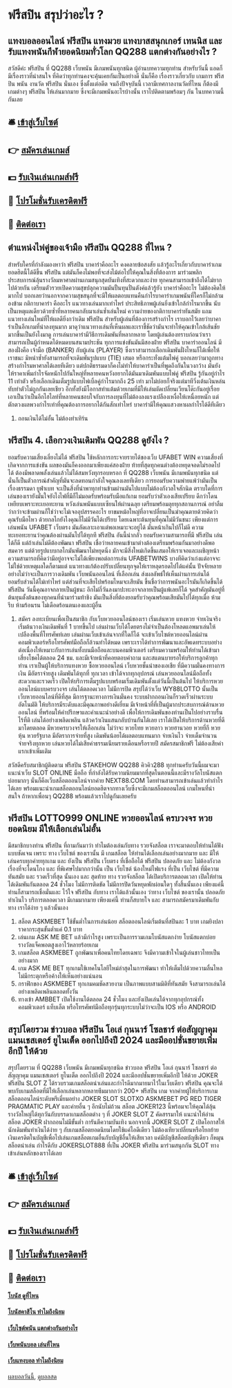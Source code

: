 # ฟรีสปิน สรุปว่าอะไร ?
## แทงบอลออนไลน์ ฟรีสปิน แทงมวย แทงบาสสนุกเกอร์ เทนนิส และรับแทงพนันกีฬายอดนิยมทั่วโลก QQ288 แตกต่างกันอย่างไร ?
สวัสดีค่ะ ฟรีสปิน ที่ QQ288 เว็บพนัน มีเกมพนันทุกชนิด ผู้อ่านบทความทุกท่าน สำหรับวันนี้ แอดก็มีเรื่องราวที่น่าสนใจ ที่คิดว่าทุกท่านคงจะคุ้นเคยกันเป็นอย่างดี นั่นก็คือ เรื่องราวเกี่ยวกับ เกมการ ฟรีสปิน พนัน งานวัด ฟรีสปิน นั่นเอง ซึ่งตั้งแต่อดีต จนถึงปัจจุบันนี้ เวลามีเทศกาลงานวัดที่ไหน ก็ต้องมีเกมต่างๆ ฟรีสปิน ให้เล่นมากมาย ซึ่งจะมีเกมพนันอะไรบ้างนั้น เราไปติดตามพร้อมๆ กัน ในบทความนี้กันเลย

## 🛎 [เข้าสู่เว็บไซต์](https://bit.ly/3SdLNi2)
## 👉 [สมัครเล่นเกมส์](https://bit.ly/3SdLNi2)
## 💵 [รับเงินเล่นเกมส์ฟรี](https://bit.ly/3dyRKHj)
## 👑 [โปรโมชั่นรับเครดิตฟรี](https://bit.ly/3dyRKHj)
## 📱 [ติดต่อเรา](https://bit.ly/3dyRKHj)

## ตำแหน่งไพ่คู่ของเจ้ามือ ฟรีสปิน QQ288 ที่ไหน ?
สำหรับใครที่กำลังมองหาว่า ฟรีสปิน บาคาร่าคืออะไร คงคลายข้อสงสัย แล้วรู้อะไรเกี่ยวกับบาคาร่าเกมยอดฮิตนี้ได้ดีขึ้น ฟรีสปิน แต่มันก็คงไม่พอที่จะส่งไม้ต่อไปให้คุณในสิ่งที่ต้องการ มาร่วมพลิกประสบการณ์ลุ้นรางวัลมหาศาลผ่านเกมสนุกสุดบันเทิงที่สะดวกและง่าย ทุกคนสามารถเข้าถึงได้ไม่ยากไปด้วยกัน เตรียมตัวรวยเปิดความสุขปลุกความมันปั้นทุนปั่นตังค์แล้วรู้ยัง บาคาร่าคืออะไร ไม่ต้องคิดให้มากไป บอกเลยว่านอกจากความสุขสนุกที่จะมีให้ผลตอบแทนคืนกำไรบาคาร่าเกมพนันที่ใครก็ไม่กล้ามองข้าม
กติกาบาคาร่า คืออะไร แนวทางเล่นมากเท่าไหร่ ประสิทธิภาพผู้เล่นยิ่งเข้าใกล้กำไรมากขึ้น นับเป็นเหตุผลเดียวด้วยซ้ำที่หลายคนกลับมาเล่นซ้ำเล่นใหม่ ความง่ายของกติกาบาคาร่าทันสมัย แถมแนวทางเล่นใหม่ที่ให้ผลดียิ่งกว่าเดิม ฟรีสปิน สำหรับผู้เล่นที่ต้องการสร้างกำไร เราบอกไว้เลยว่าบาคาร่าเป็นอีกเกมที่น่าลงทุนมาก มาดุว่าแนวทางเล่นที่เห็นผลและเราชี้ชัดว่ามันจะทำให้คุณเข้าใกล้เส้นชัยมากขึ้นเป็นยังไงมาดู การเล่นบาคาร่ามีวิธีการเดิมพันที่หลากหลาย โดยผู้เล่นต้องทราบก่อนว่าเราสามารถเป็นผู้กำหนดได้หมดบนสนามประชัน ทุกการแข่งขันมันมีสองฝ่าย ฟรีสปิน บาคาร่าออนไลน์ มีสองฝั่งคือ เจ้ามือ (BANKER) กับผู้เล่น (PLAYER) ซึ่งเราสามารถเลือกเดิมพันฝั่งไหนก็ได้เพื่อให้เราชนะ มิหนำซ้ำยังสามารถที่จะเดิมพันรูปแบบ (TIE) เสมอ หรือกระทั่งแต้มไพ่คู่ บอกเลยว่ามาถูกทางสร้างกำไรมหาศาลได้เลยทีเดียว แต่ปกติธรรมดาก็คงไม่ทำให้บาคาร่าเป็นที่พูดถึงกันในวงกว้าง มันยังให้ราคาเพิ่มกำไรจัดหนักไปกันใหญ่ที่หลายคนหวังอยากได้มันมาเดิมพันแบบไพ่คู่ ฟรีสปิน รู้กันอยู่กำไร 11 เท่าตัว หรือเลือกเดินเต็มรูปแบบไพ่เบิ้ลคู่กำไรมากถึง 25 เท่า มาไม่บ่อยก็จริงแต่มาทีวิ่งเต้นเงินหล่นทับทำตัวไม่ถูกกันเลยเชียว อีกทั้งยังมีโอกาสทำแต้มด้วยเกมที่มีให้เล่นผัดเปลี่ยนเวียนโต๊ะกันอยู่เรื่อย เอาเป็นว่าเป็นอีกไฮไลท์ที่หลายคนชอบใจกับการลงทุนที่ไม่ต้องลงแรงเปลืองเหงื่อให้เหนื่อยหนัก แต่ตักตวงผลพวงกำไรเท่าที่คุณต้องการอยากได้กันสักเท่าไหร่ บาคาร่ามีให้คุณแสวงหาผลกำไรได้ดีทีเดียว
1. ถอนเงินได้ไม่อั้น ไม่ต้องทำเทิร์น

## ฟรีสปิน 4. เลือกวงเงินเดิมพัน QQ288 ดูยังไง ?
ยอมรับความเสี่ยงเลี่ยงไม่ได้ ฟรีสปิน ใช้หลักการกระจายรายได้ของเว็บ UFABET WIN ความเสี่ยงที่เกิดจากการแข่งขัน ผลของมันก็คงออกมาเพียงแค่สองฝ่าย ท้ายที่สุดทุกคนต่างต้องหยุดจอดไม่รอดไปได้ ต้องมีพลาดพลั้งเล่นแล้วไม่ได้สมหวังทุกรอบหรอก ที่ QQ288 เว็บพนัน มีเกมพนันทุกชนิด แต่นั่นก็เป็นตัวการณ์สำคัญที่มันจะลดทอนกำลังใจคุณลงเลยทีเดียว การยอมรับความพ่ายแพ้ว่ามันเป็นเรื่องธรรมดา ยูฟ่าเบท จะเป็นสิ่งที่นำพาทุกท่านข้ามผ่านมันไปแบบไม่ต้องกังวลใจสักนิด ตราบใดที่การเล่นของเรายังมั่นใจยังไงไฟที่มีก็ไม่มอดรับพร้อมรับมือแก้เกม
ยอมรับว่าตัวเองเสียเปรียบ ดีกว่าโดนเหยียบเพราะทะเยอทะยาน หวังเล่นพนันแบบเซียนให้ผ่านฉลุย เตรียมพร้อมลุยทุกสถานการณ์ อย่าลืมว่ากว่าจะข้ามผ่านก็ใช่ว่าจะไม่เจออุปสรรคอะไร ยาขมหม้อใหญ่ที่อาจเปลี่ยนเป็นฆ่าคุณตายด้วยคิดว่าคุณรับมือไหว ด้วยกลไกยังไงคุณก็ไม่มีวันได้เปรียบ โดยเฉพาะต้นทุนที่คุณไม่มีวันชนะ เพียงแต่การเล่นพนัน UFABET เว็บตรง มันลัดเลาะเอาแต่พอเหมาะจะอยู่ได้ มั่นหน้าเกินไปก็ไม่ดี ความทะเยอทะยานว่าคุณต้องผ่านมันไปได้ทุกที ฟรีสปิน อันนี้น่ากลัว
ยอมรับความสามารถที่มี ฟรีสปิน เล่นได้ก็ดี แต่ถ้าเล่นไม่ดีต้องพัฒนา ฟรีสปิน เชื่อว่าหลายคนเข้ามาต่างต้องเตรียมพร้อมกันมาอย่างดีพอสมควร แต่ด้วยรูปแบบกลไกมันพัฒนาไม่หยุดนิ่ง มักจะมีสิ่งใหม่เกิดขึ้นเสมอให้เราเจอและเผชิญหน้า ความสามารถที่คิดว่ามีอยู่อาจจะไม่ได้เพียงพอต่อการเล่น UFABETWINS บางทีคิดว่าเก่งแต่อาจจะไม่ใช่ด้วยเหตุผลใดก็ตามแต่ แนวทางแก้ต้องปรับเปลี่ยนทุกจุดให้เราหลุดรอดไปได้แค่นั้น ปัจจัยหลายอย่างไม่ว่าจะเป็นการวางเดิมพัน เว็บพนันออนไลน์ ที่เลือกเล่น ส่งผลลัพธ์ให้เห็นผ่านการเล่นได้
ยอมรับส่วนได้ไม่เท่าไหร่ แต่ส่วนที่จะเสียไปพร้อมไหมจะเสียมัน ขึ้นชื่อว่าการพนันอะไรมันก็เกิดขึ้นได้ ฟรีสปิน วันนี้คุณอาจกลายเป็นผู้ชนะ อีกไม่กี่วันลงมาปะทะอาจกลายเป็นผู้แพ้เลยก็ได้ จุดสำคัญมันอยู่ที่ต้นทุนตั้งต้นของทุกคนที่นำมาร่วมท้าชิง มันเป็นสิ่งที่ต้องยอมรับว่าคุณพร้อมเสียมันไปได้ทุกเมื่อ ห้ามรีบ ห้ามร้อนรน ไม่เดือดร้อนตนเองและผู้อื่น
1. สมัคร ลงทะเบียนเพื่อเป็นสมาชิก กับเว็บหวยออนไลน์ของเรา เริ่มเล่นหวย แทงหวย จ่ายเงินจริง เริ่มต้นวางเงินเดิมพันที่ 1 บาทขึ้นไป เล่นผ่านเว็บได้โดยตรงไม่จำเป็นต้องโหลดแอพมาเล่นให้เปลืองพื้นที่โทรศัพท์เลย เล่นผ่านเว็บเข้าเล่นจากที่ใดก็ได้ จะเข้าเว็บไซต์หวยออนไลน์ผ่านคอมพิวเตอร์หรือโทรศัพท์มือถือก็ล้วนทำได้หมด เพราะเราได้ทำการพัฒนาและอัพเดทระบบอย่างต่อเนื่องให้เหมาะกับการเล่นทั้งบนมือถือและบนคอมพิวเตอร์ เตรียมความพร้อมให้ท่านได้เข้ามาเสี่ยงโชคได้ตลอด 24 ชม. และมีเจ้าหน้าที่คอยตอบคำถาม และสแตนบายรอให้บริการลูกค้าทุกท่าน เราเป็นผู้ให้บริการแทงหวย ซื้อหวยออนไลน์ เว็บหวยชั้นนำของเอเชีย ที่มีความมั่นคงทางการเงิน มีอัตราจ่ายสูง เดิมพันได้ทุกที่ ทุกเวลา เข้าได้จากทุกอุปกรณ์ เล่นหวยออนไลน์มือถือทั้งสะดวกและรวดเร็ว เปิดให้บริการเต็มรูปแบบพร้อมเริ่มเดิมพันตั้งแต่วันนี้เป็นต้นไป ให้บริการหวยออนไลน์แบบครบวงจร เล่นได้ตลอดเวลา ไม่มีการปิด สรุปได้ว่าเว็บ WY88LOTTO นั้นเป็น เว็บหวยออนไลน์ที่ดีที่สุด มีการฐานะทางการเงินมั่นคง ระบบฝากถอนเงินก็รวดเร็วผ่านระบบอัตโนมัติ ให้บริการมีระดับและมีคุณภาพอย่างดีเยี่ยม มีเจ้าหน้าที่ที่เป็นผู้มากประสบการณ์ด้านหวยออนไลน์ ที่พร้อมให้คำปรึกษาและคำแนะนำอย่างดี เพื่อให้การเดิมพันของท่านเป็นไปอย่างราบรื่น ไร้ที่ติ เล่นได้อย่างเพลิดเพลิน แล้วคว้าเงินแสนกลับบ้านกันได้เลย เราได้เปิดให้บริการด้านหวยที่ดีมาโดยตลอด มีหวยครบวงจรให้เลือกเล่น ไม่ว่าจะ หวยไทย หวยลาว หวยฮานวอย หวยยี่กี หวยหุ้น หวยรัฐบาล มีอัตราการจ่ายที่สูง เดิมพันน้อยได้ผลตอบแทนมาก จ่ายเงินไว จ่ายเต็มจำนวน จ่ายจริงทุกหวย เล่นหวยได้ไม่เสียค่าธรรมเนียมรายเดือนหรือรายปี สมัครสมาชิกฟรี ไม่ต้องเสียค่าแรกเข้าเพิ่มเติม

สวัสดีครับสมาชิกผู้ติดตาม ฟรีสปิน STAKEHOW QQ288 คิวคิว288 ทุกท่านครับวันนี้ผมจะมาแนะนำเว็บ SLOT ONLINE มือถือ ที่กำลังได้รับความนิยมมากที่สุดในตอนนี้และมีรางวัลโบนัสแตกบ่อยมากๆ นั่นก็คือเว็บสล็อตออนไลน์จากค่าย NEXT88.COM โดยท่านสามารถเข้าเล่นแล้วทำกำไรได้เลย พร้อมแนะนำเกมสล็อตออนไลน์ยอดฮิตจากทางเว็บซึ่งจะมีเกมสล็อตออนไลน์ เกมไหนที่น่าสนใจ ถ้าหากเพื่อนๆ QQ288 พร้อมแล้วเราไปดูกันเลยครับ

## ฟรีสปิน LOTTO999 ONLINE หวยออนไลน์ ครบวงจร หวยยอดนิยม มีให้เลือกเล่นไม่อั้น
มีสมาชิกบางท่าน ฟรีสปิน ที่ถามกันมาว่า ทำไมต้องเล่นกับทาง รวยจังสล็อต เราจะมาตอบให้ท่านได้ฟังแบบชัดเจน เพราะ ทาง เว็บไซต์ ของเรานั้น มี เกมสล็อต ให้ท่านได้เลือกเล่นอย่างมากมาย และ มีให้เล่นครบทุกค่ายทุกเกม และ ยังเป็น ฟรีสปิน เว็บตรง ที่เชื่อถือได้ ฟรีสปิน ปลอดภัย และ ไม่ต้องกังวล เรื่องที่จะโดนโกง และ ที่พิเศษไปมากกว่านั้น เป็น เว็บไซต์ น้องใหม่ไฟแรง ที่เป็น เว็บไซต์ ที่มีความทันสมัย และ รวดเร็วที่สุด นั้นเอง และ สุดท้าย ทาง รวยจังสล็อต ได้เปิดบริการตลอดเวลา เปิดให้ท่านได้เดิมพันกันตลอด 24 ชั่วโมง ไม่มีการติดขัด ไม่มีการปิดวันหยุดพักผ่อนใดๆ ทั้งสิ้นนั้นเอง เพียงแค่นี้ ท่านก็สามารถเชื่อมั่นและ ไว้ใจ ฟรีสปิน กับทาง เราได้แล้วนั้นเอง ว่าทาง เว็บไซต์ ของเรานั้น ปลอดภัย ทำเงินไว บริการตลอดเวลา มีเกมมากมาย เพียงแค่นี้ ท่านก็สบายใจ และ สามารถสมัครมาเดิมพันกับทาง เราได้ง่าย ๆ แล้วนั้นเอง
1. สล็อต ASKMEBET ใช้ขั้นต่ำในการเล่นน้อย สล็อตออนไลน์เริ่มต้นที่สปินละ 1 บาท เกมยิงปลาราคากระสุนขั้นต่ำแค่ 0.1 บาท
2. เล่นเกม ASK ME BET แล้วมีกำไรสูง เพราะเป็นการรวมเกมโบนัสแตกง่าย โบนัสแตกบ่อย รางวัลแจ็คพอตสูงเอาไว้หลายร้อยเกม
3. เกมสล็อต ASKMEBET ถูกพัฒนาเพื่อคนไทยโดยเฉพาะ จึงมีความเข้าใจในผู้เล่นชาวไทยเป็นอย่างมาก
4. เกม ASK ME BET ทุกเกมใช้เทคโนโลยีใหม่ล่าสุดในการพัฒนา ทำให้เต็มไปด้วยความลื่นไหล ไม่มีกระตุกหรือค้างให้เห็นอย่างแน่นอน
5. กราฟิกของ ASKMEBET ทุกเกมคมชัดสวยงาม เป็นภาพแบบสามมิติที่ทันสมัย จึงสามารถเล่นได้อย่างเพลิดเพลินตลอดทั้งวัน
6. ทางเข้า AMBBET เปิดใช้งานได้ตลอด 24 ชั่วโมง และยังเปิดเล่นได้จากทุกอุปกรณ์ทั้งคอมพิวเตอร์ แท็บเล็ต หรือโทรศัพท์มือถือทุกรุ่นทุกระบบไม่ว่าจะเป็น IOS หรือ ANDROID

## สรุปโดยรวม ข่าวบอล ฟรีสปิน โอเล่ กุนนาร์ โซลชาร์ ต่อสัญญาคุม แมนเชสเตอร์ ยูไนเต็ด ออกไปถึงปี 2024 และมีออปชั่นขยายเพิ่มอีกปี ให้ด้วย
สรุปโดยรวม ที่ QQ288 เว็บพนัน มีเกมพนันทุกชนิด ข่าวบอล ฟรีสปิน โอเล่ กุนนาร์ โซลชาร์ ต่อสัญญาคุม แมนเชสเตอร์ ยูไนเต็ด ออกไปถึงปี 2024 และมีออปชั่นขยายเพิ่มอีกปี ให้ด้วย JOKER ฟรีสปิน SLOT Z ได้รวบรวมเกมสล็อตน่าเล่นและกำไรดีมากมายมาไว้ในเว็บเดียว ฟรีสปิน คุณจะได้พบกับเกมสล็อตที่มีให้เลือกเล่นหลากหลายธีมมากกว่า 200+ ฟรีสปิน เกม จากค่ายผู้ให้บริการเกมสล็อตออนไลน์ระดับพรีเมี่ยมอย่าง JOKER SLOT SLOTXO ASKMEBET PG RED TIGER PRAGMATIC PLAY และค่ายอื่น ๆ อีกนับไม่ถ้วน สล็อต JOKER123 นี้พร้อมจะให้คุณได้ลุ้นรางวัลใหญ่ได้ทุกวันกับบรรดาเกมสล็อตต่าง ๆ ที่ JOKER SLOT Z คัดสรรมาให้
แนะนำให้อ่าน สล็อต JOKER ฝากถอนไม่มีขั้นต่ำ การันตีความบันเทิง
นอกจากนี้ JOKER SLOT Z เปิดโอกาสให้นักเดิมพันทำเงินได้ง่าย ๆ กับเกมสล็อตยอดนิยมโดยใช้แค่ไอดีเดียว ไม่ต้องเทียวเปลี่ยนหรือโยกย้ายเงินเครดิตในบัญชีเพื่อไปเล่นเกมสล็อตเกมอื่นกับบัญชีอื่นให้เสียเวลา แค่มีบัญชีสล็อตบัญชีเดียว ก็หมุนสล็อตน่าเล่น กำไรดีกับ JOKERSLOT888 ที่เป็น JOKER ฟรีสปิน มาร่วมสนุกกัน SLOT ทางเข้าเล่นหลักของเราได้เลย

## 🛎 [เข้าสู่เว็บไซต์](https://bit.ly/3SdLNi2)
## 👉 [สมัครเล่นเกมส์](https://bit.ly/3SdLNi2)
## 💵 [รับเงินเล่นเกมส์ฟรี](https://bit.ly/3dyRKHj)
## 👑 [โปรโมชั่นรับเครดิตฟรี](https://bit.ly/3dyRKHj)
## 📱 [ติดต่อเรา](https://bit.ly/3dyRKHj)

#### [โบนัส ดูที่ไหน](https://atom.io/themes/โบนัส%20ดูที่ไหน)
#### [โบนัสคาสิโน ทำไมถึงนิยม](https://atom.io/themes/โบนัสคาสิโน%20ทำไมถึงนิยม)
#### [เว็บไซต์พนัน แตกต่างกันอย่างไร](https://atom.io/themes/เว็บไซต์พนัน%20แตกต่างกันอย่างไร)
#### [เว็บพนันบอล เล่นที่ไหน](https://atom.io/themes/เว็บพนันบอล%20เล่นที่ไหน)
#### [เว็บแทงบอล ทำไมถึงนิยม](https://atom.io/themes/เว็บแทงบอล%20ทำไมถึงนิยม)

[ผลบอลวันนี้](https://siamsport.tv "ผลบอลวันนี้"), [ดูบอลสด](https://siamsport.tv/ดูบอลสด "ดูบอลสด")